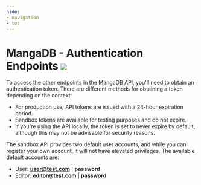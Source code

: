 ```yaml
---
hide:
- navigation
- toc
---
```


# MangaDB - Authentication Endpoints <img src="https://img.shields.io/badge/Version-1.0.0-blue">

To access the other endpoints in the MangaDB API, you'll need to obtain an authentication token. There are different methods for obtaining a token depending on the context:

- For production use, API tokens are issued with a 24-hour expiration period.
- Sandbox tokens are available for testing purposes and do not expire.
- If you're using the API locally, the token is set to never expire by default, although this may not be advisable for security reasons.

The sandbox API provides two default user accounts, and while you can register your own account,
it will not have elevated privileges. The available default accounts are:

- User: **user@test.com** | **password**
- Editor: **editor@test.com** | **password**

<swagger-ui src="/Authentication/openapi.yml"/>